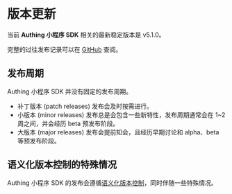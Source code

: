 # 版本更新

当前 **Authing 小程序 SDK** 相关的最新稳定版本是 v5.1.0。

完整的过往发布记录可以在 [GitHub](https://github.com/Authing/authing-js-sdk/releases) 查阅。

## 发布周期

Authing 小程序 SDK 并没有固定的发布周期。

- 补丁版本 (patch releases) 发布会及时按需进行。
- 小版本 (minor releases) 发布总是会包含一些新特性，发布周期通常会在 1~2 周之间，并会经历 beta 预发布阶段。
- 大版本 (major releases) 发布会提前知会，且经历早期讨论和 alpha、beta 等预发布阶段。

## 语义化版本控制的特殊情况

Authing 小程序 SDK 的发布会遵循[语义化版本控制](https://semver.org/)，同时伴随一些特殊情况。
